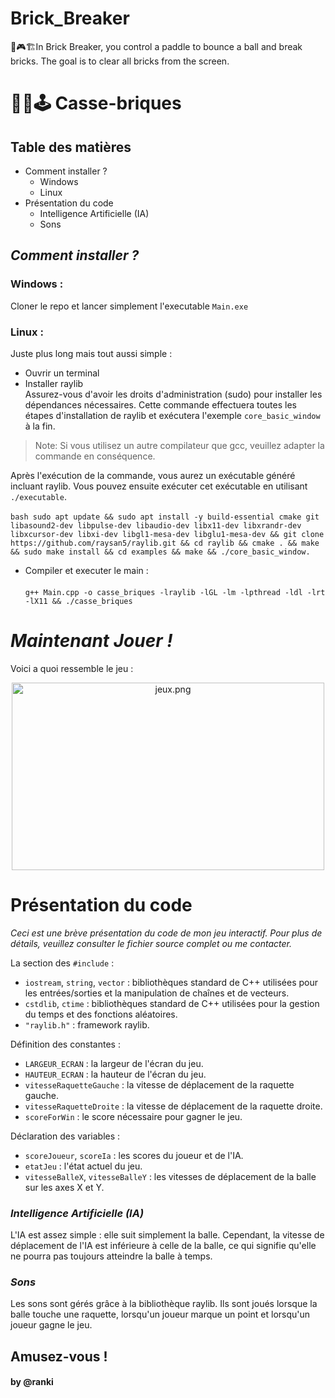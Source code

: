 # Brick_Breaker
🧱🎮🏗️In Brick Breaker, you control a paddle to bounce a ball and break bricks. The goal is to clear all bricks from the screen. 

# 🧱🚀🕹️ Casse-briques

## Table des matières
- Comment installer ?
  - Windows
  - Linux
- Présentation du code
  - Intelligence Artificielle (IA)
  - Sons

## *Comment installer ?*

### Windows :

Cloner le repo et lancer simplement l'executable `Main.exe`

### Linux :

Juste plus long mais tout aussi simple :

- Ouvrir un terminal 
- Installer raylib <br>
Assurez-vous d'avoir les droits d'administration (sudo) pour installer les dépendances nécessaires. Cette commande effectuera toutes les étapes d'installation de raylib et exécutera l'exemple `core_basic_window` à la fin.

> Note: Si vous utilisez un autre compilateur que gcc, veuillez adapter la commande en conséquence.

Après l'exécution de la commande, vous aurez un exécutable généré incluant raylib. Vous pouvez ensuite exécuter cet exécutable en utilisant `./executable`.<br><br>
```bash sudo apt update && sudo apt install -y build-essential cmake git libasound2-dev libpulse-dev libaudio-dev libx11-dev libxrandr-dev libxcursor-dev libxi-dev libgl1-mesa-dev libglu1-mesa-dev && git clone https://github.com/raysan5/raylib.git && cd raylib && cmake . && make && sudo make install && cd examples && make && ./core_basic_window. ```

- Compiler et executer le main : <br> <br>`g++ Main.cpp -o casse_briques -lraylib -lGL -lm -lpthread -ldl -lrt -lX11 && ./casse_briques` <br>


# *Maintenant Jouer !*

Voici a quoi ressemble le jeu : 

<p align="center"><img src="img/jeux.PNG" alt="jeux.png" width="500" height="300" /></p>


# Présentation du code

*Ceci est une brève présentation du code de mon jeu interactif. Pour plus de détails, veuillez consulter le fichier source complet ou me contacter.*

La section des `#include` :
- `iostream`, `string`, `vector` : bibliothèques standard de C++ utilisées pour les entrées/sorties et la manipulation de chaînes et de vecteurs.
- `cstdlib`, `ctime` : bibliothèques standard de C++ utilisées pour la gestion du temps et des fonctions aléatoires.
- `"raylib.h"` : framework raylib.

Définition des constantes :
- `LARGEUR_ECRAN` : la largeur de l'écran du jeu.
- `HAUTEUR_ECRAN` : la hauteur de l'écran du jeu.
- `vitesseRaquetteGauche` : la vitesse de déplacement de la raquette gauche.
- `vitesseRaquetteDroite` : la vitesse de déplacement de la raquette droite.
- `scoreForWin` : le score nécessaire pour gagner le jeu.

Déclaration des variables :
- `scoreJoueur`, `scoreIa` : les scores du joueur et de l'IA.
- `etatJeu` : l'état actuel du jeu.
- `vitesseBalleX`, `vitesseBalleY` : les vitesses de déplacement de la balle sur les axes X et Y.

### *Intelligence Artificielle (IA)*
L'IA est assez simple : elle suit simplement la balle. Cependant, la vitesse de déplacement de l'IA est inférieure à celle de la balle, ce qui signifie qu'elle ne pourra pas toujours atteindre la balle à temps.

### *Sons*
Les sons sont gérés grâce à la bibliothèque raylib. Ils sont joués lorsque la balle touche une raquette, lorsqu'un joueur marque un point et lorsqu'un joueur gagne le jeu.

## **Amusez-vous !**

#### by @ranki

